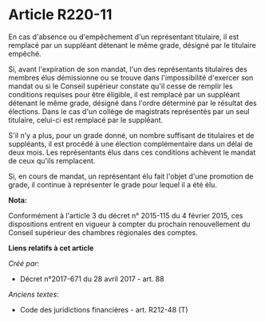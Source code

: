 # Article R220-11

En cas d'absence ou d'empêchement d'un représentant titulaire, il est remplacé par un suppléant détenant le même grade,
désigné par le titulaire empêché. 

Si, avant l'expiration de son mandat, l'un des représentants titulaires des membres élus démissionne ou se trouve dans
l'impossibilité d'exercer son mandat ou si le Conseil supérieur constate qu'il cesse de remplir les conditions requises pour
être éligible, il est remplacé par un suppléant détenant le même grade, désigné dans l'ordre déterminé par le résultat des
élections. Dans le cas d'un collège de magistrats représentés par un seul titulaire, celui-ci est remplacé par le suppléant. 

S'il n'y a plus, pour un grade donné, un nombre suffisant de titulaires et de suppléants, il est procédé à une élection
complémentaire dans un délai de deux mois. Les représentants élus dans ces conditions achèvent le mandat de ceux qu'ils
remplacent. 

Si, en cours de mandat, un représentant élu fait l'objet d'une promotion de grade, il continue à représenter le grade pour
lequel il a été élu.

**Nota:**

Conformément à l'article 3 du décret n° 2015-115 du 4 février 2015, ces dispositions entrent en vigueur à compter du prochain
renouvellement du Conseil supérieur des chambres régionales des comptes.

**Liens relatifs à cet article**

_Créé par_:

  - Décret n°2017-671 du 28 avril 2017 - art. 88

_Anciens textes_:

  - Code des juridictions financières - art. R212-48 (T)
